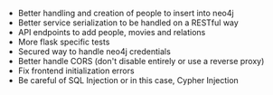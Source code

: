 - Better handling and creation of people to insert into neo4j
- Better service serialization to be handled on a RESTful way
- API endpoints to add people, movies and relations
- More flask specific tests
- Secured way to handle neo4j credentials
- Better handle CORS (don't disable entirely or use a reverse proxy)
- Fix frontend initialization errors
- Be careful of SQL Injection or in this case, Cypher Injection
